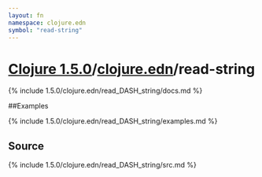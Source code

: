 ```yaml
---
layout: fn
namespace: clojure.edn
symbol: "read-string"
---
```


# [Clojure 1.5.0](../../)/[clojure.edn](../)/read-string

{% include 1.5.0/clojure.edn/read_DASH_string/docs.md %}

##Examples

{% include 1.5.0/clojure.edn/read_DASH_string/examples.md %}
## Source
{% include 1.5.0/clojure.edn/read_DASH_string/src.md %}

